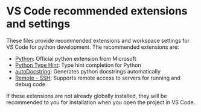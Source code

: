 <!--
Copyright (C) 2024 Mitsubishi Electric Research Laboratories (MERL)
-->
# VS Code recommended extensions and settings

These files provide recommended extensions and workspace settings for VS Code for python development. The recommended extensions are:

* [Python](https://marketplace.visualstudio.com/items?itemName=ms-python.python"): Official python extension from Microsoft
* [Python Type Hint](https://marketplace.visualstudio.com/items?itemName=njqdev.vscode-python-typehint): Type hint completion for Python
* [autoDocstring](https://marketplace.visualstudio.com/items?itemName=njpwerner.autodocstring): Generates python docstrings automatically
* [Remote - SSH](https://marketplace.visualstudio.com/items?itemName=ms-vscode-remote.remote-ssh): Supports remote access to servers for running and debug code

If these extensions are not already globally installed, they will be recommended to you for installation when you open the project in VS Code.
